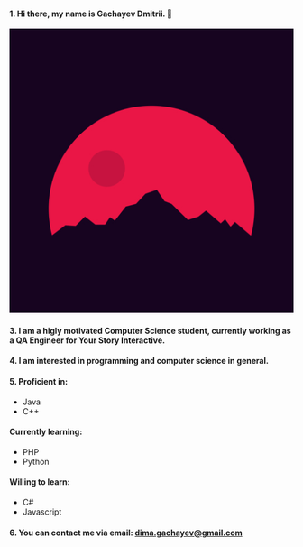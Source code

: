 #### 1\. Hi there, my name is Gachayev Dmitrii. 👋
![images/288754.jpg](images/288754.jpg) 
#### 3\. I am a higly motivated Computer Science student, currently working as a QA Engineer for Your Story Interactive.
#### 4\. I am interested in programming and computer science in general.
#### 5\. Proficient in: 
- Java
- C++

#### Currently learning: 
- PHP
- Python

#### Willing to learn: 
- C#
- Javascript

#### 6\. You can contact me via email: dima.gachayev@gmail.com

